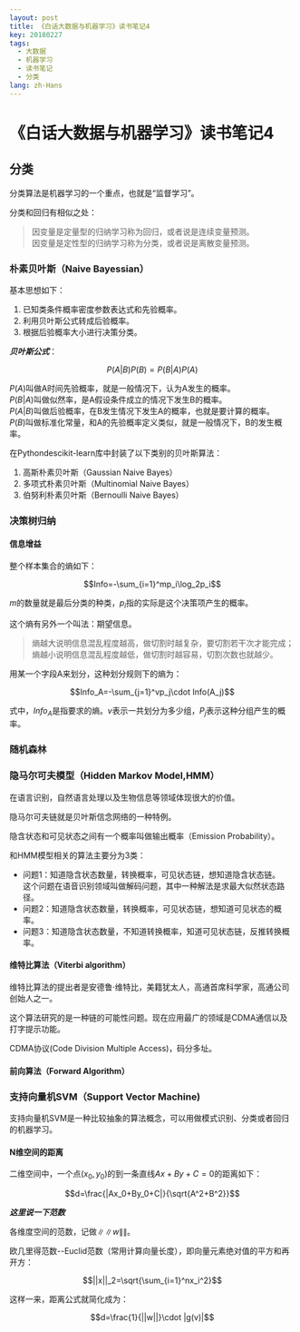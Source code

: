 ```yaml
---
layout: post
title: 《白话大数据与机器学习》读书笔记4
key: 20180227
tags:
  - 大数据
  - 机器学习
  - 读书笔记
  - 分类
lang: zh-Hans
---
```


# 《白话大数据与机器学习》读书笔记4

## 分类

分类算法是机器学习的一个重点，也就是“监督学习”。
<!--more-->
分类和回归有相似之处：

>因变量是定量型的归纳学习称为回归，或者说是连续变量预测。<br/>
>因变量是定性型的归纳学习称为分类，或者说是离散变量预测。


### 朴素贝叶斯（Naive Bayessian）

基本思想如下：
1. 已知类条件概率密度参数表达式和先验概率。
2. 利用贝叶斯公式转成后验概率。
3. 根据后验概率大小进行决策分类。

***贝叶斯公式***：

$$P(A|B)P(B)=P(B|A)P(A)$$

$P(A)$叫做A时间先验概率，就是一般情况下，认为A发生的概率。<br/>
$P(B|A)$叫做似然率，是A假设条件成立的情况下发生B的概率。<br/>
$P(A|B)$叫做后验概率，在B发生情况下发生A的概率，也就是要计算的概率。<br/>
$P(B)$叫做标准化常量，和A的先验概率定义类似，就是一般情况下，B的发生概率。


在Pythondescikit-learn库中封装了以下类别的贝叶斯算法：
1. 高斯朴素贝叶斯（Gaussian Naive Bayes）
2. 多项式朴素贝叶斯（Multinomial Naive Bayes）
3. 伯努利朴素贝叶斯（Bernoulli Naive Bayes）


### 决策树归纳

#### 信息增益

整个样本集合的熵如下：

$$Info=-\sum_{i=1}^mp_i\log_2p_i$$

$m$的数量就是最后分类的种类，$p_i$指的实际是这个决策项产生的概率。

这个熵有另外一个叫法：期望信息。

>熵越大说明信息混乱程度越高，做切割时越复杂，要切割若干次才能完成；<br/>
>熵越小说明信息混乱程度越低，做切割时越容易，切割次数也就越少。

用某一个字段A来划分，这种划分规则下的熵为：

$$Info_A=-\sum_{j=1}^vp_j\cdot Info(A_j)$$

式中，$Info_A$是指要求的熵。$v$表示一共划分为多少组，$P_j$表示这种分组产生的概率。

### 随机森林

### 隐马尔可夫模型（Hidden Markov Model,HMM）

在语言识别，自然语言处理以及生物信息等领域体现很大的价值。

隐马尔可夫链就是贝叶斯信念网络的一种特例。

隐含状态和可见状态之间有一个概率叫做输出概率（Emission Probability）。

和HMM模型相关的算法主要分为3类：
* 问题1：知道隐含状态数量，转换概率，可见状态链，想知道隐含状态链。<br/>
  这个问题在语音识别领域叫做解码问题，其中一种解法是求最大似然状态路径。
* 问题2：知道隐含状态数量，转换概率，可见状态链，想知道可见状态的概率。
* 问题3：知道隐含状态数量，不知道转换概率，知道可见状态链，反推转换概率。

#### 维特比算法（Viterbi algorithm）

维特比算法的提出者是安德鲁·维特比，美籍犹太人，高通首席科学家，高通公司创始人之一。

这个算法研究的是一种链的可能性问题。现在应用最广的领域是CDMA通信以及打字提示功能。

CDMA协议(Code Division Multiple Access)，码分多址。


#### 前向算法（Forward Algorithm）

### 支持向量机SVM（Support Vector Machine)

支持向量机SVM是一种比较抽象的算法概念，可以用做模式识别、分类或者回归的机器学习。

#### N维空间的距离

二维空间中，一个点$(x_0,y_0)$的到一条直线$Ax+By+C=0$的距离如下：

$$d=\frac{|Ax_0+By_0+C|}{\sqrt{A^2+B^2}}$$

***这里说一下范数***

各维度空间的范数，记做$\|\|w\|\|$。

欧几里得范数--Euclid范数（常用计算向量长度），即向量元素绝对值的平方和再开方：

$$||x||_2=\sqrt{\sum_{i=1}^nx_i^2}$$

这样一来，距离公式就简化成为：

$$d=\frac{1}{||w||}\cdot |g(v)|$$

